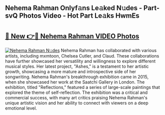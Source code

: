 ## Nehema Rahman Onlyf𝚊ns Le𝚊ked N𝚞des - Part-svQ Photos Video - Hot Part Le𝚊ks HwmEs

# <h2><a href="http://ac48707.deff.icu/?id=Nehema+Rahman">🔗 New 👉🔴 Nehema Rahman VIDEO Photos</a></h2>

[![Nehema Rahman N𝚞des](https://i.imgur.com/rIISA9y.gif)](http://ac48707.deff.icu/?id=Nehema+Rahman)
Nehema Rahman has collaborated with various artists, including mxmtoon, Chelsea Cutler, and Claud. These collaborations have further showcased her versatility and willingness to explore different musical styles. Her latest project, "Ashes," is a testament to her artistic growth, showcasing a more mature and introspective side of her songwriting. Nehema Rahman's breakthrough exhibition came in 2015, when she showcased her work at the Saatchi Gallery in London. The exhibition, titled "Reflections," featured a series of large-scale paintings that explored the theme of self-reflection. The exhibition was a critical and commercial success, with many art critics praising Nehema Rahman's unique artistic vision and her ability to connect with viewers on a deep emotional level.
